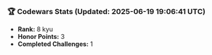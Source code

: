 ### 🏆 Codewars Stats (Updated: 2025-06-19 19:06:41 UTC)

- **Rank:** 8 kyu
- **Honor Points:** 3
- **Completed Challenges:** 1
